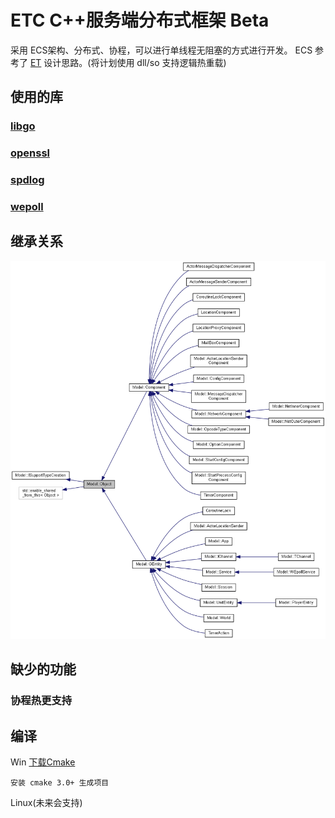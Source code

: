 # ETC C++服务端分布式框架 Beta
采用 ECS架构、分布式、协程，可以进行单线程无阻塞的方式进行开发。
ECS 参考了 [ET](https://github.com/egametang/ET) 设计思路。(将计划使用 dll/so 支持逻辑热重载)

## 使用的库

### [libgo](https://github.com/yyzybb537/libgo)

### [openssl](https://github.com/openssl/openssl)

### [spdlog](https://github.com/gabime/spdlog)

### [wepoll](https://github.com/piscisaureus/wepoll)


## 继承关系
![继承关系图](book/class_model_1_1_object__inherit__graph.png)

## 缺少的功能

### 协程热更支持

## 编译
Win [下载Cmake](https://cmake.org/download/)

    安装 cmake 3.0+ 生成项目

Linux(未来会支持)

